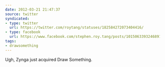 ```yaml
---
date: 2012-03-21 21:47:37
source: twitter
syndicated:
- type: twitter
  url: https://twitter.com/roytang/statuses/182584272073404416/
- type: facebook
  url: https://www.facebook.com/stephen.roy.tang/posts/10150633932468912
tags:
- drawsomething
---
```


Ugh, Zynga just acquired Draw Something.